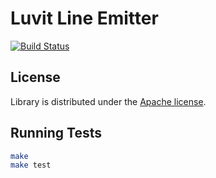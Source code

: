 # Luvit Line Emitter

[![Build Status](https://travis-ci.org/virgo-agent-toolkit/luvit-line-emitter.svg?branch=master)](https://travis-ci.org/virgo-agent-toolkit/luvit-line-emitter)

## License

Library is distributed under the [Apache license](http://www.apache.org/licenses/LICENSE-2.0.html).

## Running Tests

```sh
make
make test
```

